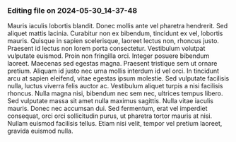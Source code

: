 

### Editing file on 2024-05-30_14-37-48

Mauris iaculis lobortis blandit. Donec mollis ante vel pharetra hendrerit. Sed aliquet mattis lacinia. Curabitur non ex bibendum, tincidunt ex vel, lobortis mauris. Quisque in sapien scelerisque, laoreet lectus non, rhoncus justo. Praesent id lectus non lorem porta consectetur. Vestibulum volutpat vulputate euismod. Proin non fringilla orci. Integer posuere bibendum laoreet. Maecenas sed egestas magna. Praesent tristique sem ut ornare pretium. Aliquam id justo nec urna mollis interdum id vel orci. In tincidunt arcu at sapien eleifend, vitae egestas ipsum molestie. Sed vulputate facilisis nulla, luctus viverra felis auctor ac.
Vestibulum aliquet turpis a nisi facilisis rhoncus. Nulla magna nisi, bibendum nec sem nec, ultrices tempus libero. Sed vulputate massa sit amet nulla maximus sagittis. Nulla vitae iaculis mauris. Donec nec accumsan dui. Sed fermentum, erat vel imperdiet consequat, orci orci sollicitudin purus, ut pharetra tortor mauris at nisi. Nullam euismod facilisis tellus. Etiam nisi velit, tempor vel pretium laoreet, gravida euismod nulla.


